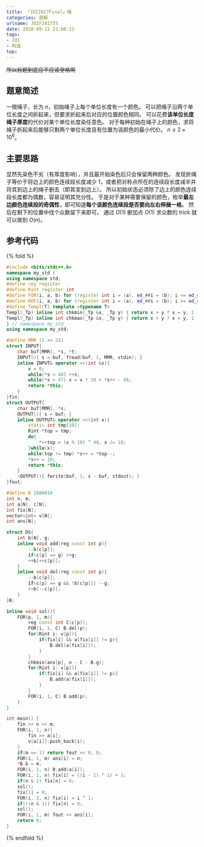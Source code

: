 ```yaml
---
title: 「JOI2017Final」绳
categories: 题解
urlname: JOIF2017T5
date: 2020-09-12 23:00:13
tags:
- JOI
- 构造
top:
---
```


~~所以标题到底应不应该空格啊~~

## 题意简述

一根绳子，长为 $n$，初始绳子上每个单位长度有一个颜色。
可以把绳子沿两个单位长度之间折起来，但要求折起来后对应的位置颜色相同。
可以花费**该单位长度绳子厚度**的代价对某个单位长度染任意色。
对于每种初始在绳子上的颜色，求将绳子折起来后能够只剩两个单位长度且有位置为该颜色的最小代价。
$n\le 2\times 10^6$。

<!-- more -->

## 主要思路

显然先染色不劣（有厚度影响），并且最开始染色后只会保留两种颜色。
发现折绳子等价于将边上的颜色连续段长度减少 1，或者把对称点所在的连续段长度减半并将其到边上的绳子删去（即其变到边上）。
所以初始状态必须除了边上的颜色连续段长度都为偶数，容易证明其充分性。
于是对于某种需要保留的颜色，枚举**最左边颜色连续段的奇偶性**，即可知道**每个该颜色连续段是否要向左右伸展一格**。
然后在剩下的位置中找个众数留下来即可。
通过 $O(1)$ 删加点 $O(1)$ 求众数的 trick 就可以做到 $O(n)$。

## 参考代码

{% fold %}
```cpp
#include <bits/stdc++.h>
namespace my_std {
using namespace std;
#define reg register
#define Rint register int
#define FOR(i, a, b) for (register int i = (a), ed_##i = (b); i <= ed_##i; ++i)
#define ROF(i, a, b) for (register int i = (a), ed_##i = (b); i >= ed_##i; --i)
#define Templ(T) template <typename T>
Templ(_Tp) inline int chkmin(_Tp &x, _Tp y) { return x > y ? x = y, 1 : 0; }
Templ(_Tp) inline int chkmax(_Tp &x, _Tp y) { return x < y ? x = y, 1 : 0; }
} // namespace my_std
using namespace my_std;

#define MMR (1 << 23)
struct INPUT{
    char buf[MMR], *s, *t;
    INPUT(){ s = buf, fread(buf, 1, MMR, stdin); }
    inline INPUT& operator >>(int &x){
        x = 0;
        while(*s < 48) ++s;
        while(*s > 47) x = x * 10 + *s++ - 48;
        return *this;
    }
}fin;
struct OUTPUT{
    char buf[MMR], *s;
    OUTPUT(){ s = buf; }
    inline OUTPUT& operator <<(int x){
        static int tmp[10];
        Rint *top = tmp;
        do{
            *++top = (x % 10) ^ 48, x /= 10;
        }while(x);
        while(top != tmp) *s++ = *top--;
        *s++ = 10;
        return *this;
    }
    ~OUTPUT(){ fwrite(buf, 1, s - buf, stdout); }
}fout;

#define N 1000010
int n, m;
int a[N], c[N];
int fix[N];
vector<int> v[N];
int ans[N];

struct DS{
    int b[N], g;
    inline void add(reg const int p){
        --b[c[p]];
        if(c[p] == g) ++g;
        ++b[++c[p]];
    }
    inline void del(reg const int p){
        --b[c[p]];
        if(c[p] == g && !b[c[p]]) --g;
        ++b[--c[p]];
    }
}B;

inline void sol(){
    FOR(p, 1, m){
        reg const int C(c[p]);
        FOR(i, 1, C) B.del(p);
        for(Rint i: v[p]){
            if(fix[i] && a[fix[i]] != p){
                B.del(a[fix[i]]);
            }
        }
        chkmin(ans[p], n - C - B.g);
        for(Rint i: v[p]){
            if(fix[i] && a[fix[i]] != p){
                B.add(a[fix[i]]);
            }
        }
        FOR(i, 1, C) B.add(p);
    }
}

int main() {
    fin >> n >> m;
    FOR(i, 1, n){
        fin >> a[i];
        v[a[i]].push_back(i);
    }
    if(m == 1) return fout << 0, 0;
    FOR(i, 1, m) ans[i] = n;
    *B.b = m;
    FOR(i, 1, n) B.add(a[i]);
    FOR(i, 1, n) fix[i] = ((i - 1) ^ 1) + 1;
    if(n & 1) fix[n] = 0;
    sol();
    fix[1] = 0;
    FOR(i, 2, n) fix[i] = i ^ 1;
    if(!(n & 1)) fix[n] = 0;
    sol();
    FOR(i, 1, m) fout << ans[i];
    return 0;
}
```
{% endfold %}